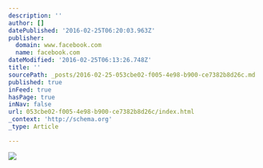 ```yaml
---
description: ''
author: []
datePublished: '2016-02-25T06:20:03.963Z'
publisher:
  domain: www.facebook.com
  name: facebook.com
dateModified: '2016-02-25T06:13:26.748Z'
title: ''
sourcePath: _posts/2016-02-25-053cbe02-f005-4e98-b900-ce7382b8d26c.md
published: true
inFeed: true
hasPage: true
inNav: false
url: 053cbe02-f005-4e98-b900-ce7382b8d26c/index.html
_context: 'http://schema.org'
_type: Article

---
```

![](https://scontent-lax3-1.xx.fbcdn.net/hphotos-ash2/v/t1.0-9/10703518_10203999268517075_1410079036717711978_n.jpg?oh=dd4f1a83a59c8929dd370ca57dfae4ad&oe=5760E7D7)